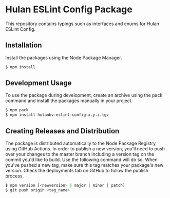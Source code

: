 # Hulan ESLint Config Package

This repository contains typings such as interfaces and enums for Hulan ESLint Config.

## Installation

Install the packages using the Node Package Manager.

```sh
$ npm install
```

## Development Usage

To use the package during development, create an archive using the pack command and install the packages manually in your project.

```sh
$ npm pack
$ npm install hulanbv-eslint-config-x.y.z.tgz
```

## Creating Releases and Distribution

The package is distributed automatically to the Node Package Registry using GitHub Actions. In order to publish a new version, you'll need to push over your changes to the master branch including a version tag on the commit you'd like to build. Use the following command will do so. When you've pushed a new tag, make sure this tag matches your package's new version. Check the deployments tab on GitHub to follow the publish process.

```sh
$ npm version [<newversion> | major | minor | patch]
$ git push origin <tag_name>
```
